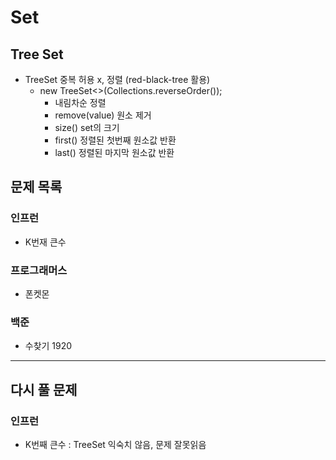 # Set
## Tree Set
- TreeSet 중복 허용 x, 정렬 (red-black-tree 활용)
  - new TreeSet<>(Collections.reverseOrder());
    - 내림차순 정렬
    - remove(value) 원소 제거
    - size() set의 크기
    - first() 정렬된 첫번째 원소값 반환
    - last() 정렬된 마지막 원소값 반환
## 문제 목록
### 인프런
- K번재 큰수
### 프로그래머스
- 폰켓몬
### 백준
- 수찾기 1920
---
## 다시 풀 문제
### 인프런
- K번째 큰수 : TreeSet 익숙치 않음, 문제 잘못읽음